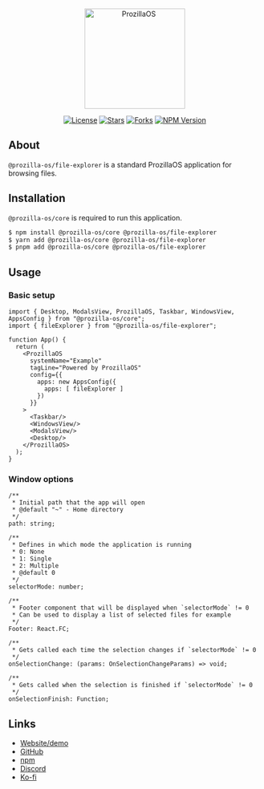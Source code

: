 <div align="center">
  <br />
  <p>
    <a href="https://os.prozilla.dev/"><img src="https://os.prozilla.dev/assets/logo.svg" height="200" alt="ProzillaOS" /></a>
  </p>
  <p>
    <a href="https://github.com/prozilla-os/ProzillaOS/blob/main/LICENSE.md"><img alt="License" src="https://img.shields.io/github/license/Prozilla/ProzillaOS?style=flat-square&color=FF4D5B&label=License"></a>
    <a href="https://github.com/prozilla-os/ProzillaOS"><img alt="Stars" src="https://img.shields.io/github/stars/Prozilla/ProzillaOS?style=flat-square&color=FED24C&label=%E2%AD%90"></a>
    <a href="https://github.com/prozilla-os/ProzillaOS"><img alt="Forks" src="https://img.shields.io/github/forks/Prozilla/ProzillaOS?style=flat-square&color=4D9CFF&label=Forks&logo=github"></a>
    <a href="https://www.npmjs.com/package/prozilla-os"><img alt="NPM Version" src="https://img.shields.io/npm/v/prozilla-os?logo=npm&style=flat-square&label=prozilla-os&color=FF4D5B"></a>
  </p>
</div>

## About 

`@prozilla-os/file-explorer` is a standard ProzillaOS application for browsing files.

## Installation

`@prozilla-os/core` is required to run this application.

```sh
$ npm install @prozilla-os/core @prozilla-os/file-explorer
$ yarn add @prozilla-os/core @prozilla-os/file-explorer
$ pnpm add @prozilla-os/core @prozilla-os/file-explorer
```

## Usage

### Basic setup

```tsx
import { Desktop, ModalsView, ProzillaOS, Taskbar, WindowsView, AppsConfig } from "@prozilla-os/core";
import { fileExplorer } from "@prozilla-os/file-explorer";

function App() {
  return (
    <ProzillaOS
      systemName="Example"
      tagLine="Powered by ProzillaOS"
      config={{
        apps: new AppsConfig({
          apps: [ fileExplorer ]
        })
      }}
    >
      <Taskbar/>
      <WindowsView/>
      <ModalsView/>
      <Desktop/>
    </ProzillaOS>
  );
}
```

### Window options

```tsx
/**
 * Initial path that the app will open
 * @default "~" - Home directory
 */
path: string;

/**
 * Defines in which mode the application is running
 * 0: None
 * 1: Single
 * 2: Multiple
 * @default 0
 */
selectorMode: number;

/**
 * Footer component that will be displayed when `selectorMode` != 0
 * Can be used to display a list of selected files for example
 */
Footer: React.FC;

/**
 * Gets called each time the selection changes if `selectorMode` != 0
 */
onSelectionChange: (params: OnSelectionChangeParams) => void;

/**
 * Gets called when the selection is finished if `selectorMode` != 0
 */
onSelectionFinish: Function;
```

## Links

- [Website/demo][website]
- [GitHub][github]
- [npm][npm]
- [Discord][discord]
- [Ko-fi][ko-fi]

[website]: https://os.prozilla.dev/file-explorer
[github]: https://github.com/prozilla-os/ProzillaOS/tree/convert-to-monorepo/packages/apps/file-explorer
[npm]: https://www.npmjs.com/package/@prozilla-os/file-explorer
[discord]: https://discord.gg/JwbyQP4tdz
[ko-fi]: https://ko-fi.com/prozilla